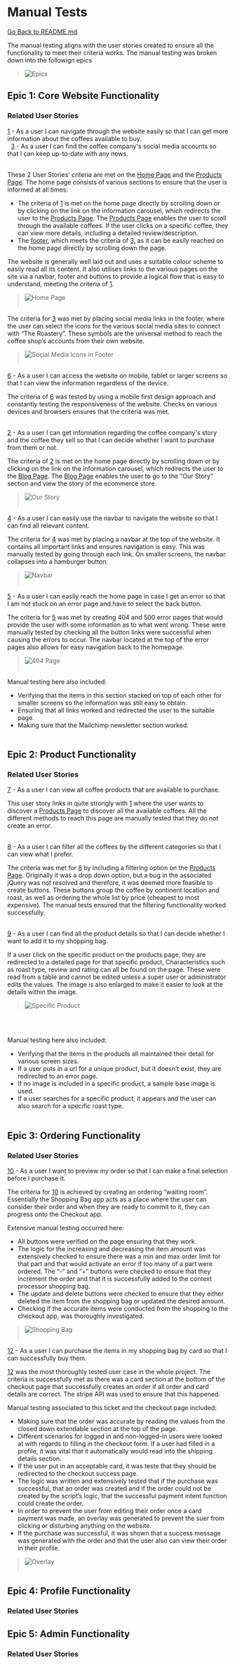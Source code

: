 # Manual Tests

[Go Back to README.md](https://github.com/Grawnya/the-roastery-ecommerce-store)

The manual testing aligns with the user stories created to ensure all the functionality to meet their criteria works. The manual testing was broken down into the followign epics

> ![Epics](documentation/epics.png)

## Epic 1: Core Website Functionality
### Related User Stories
[1](https://github.com/Grawnya/the-roastery-ecommerce-store/issues/1) - As a user I can navigate through the website easily so that I can get more information about the coffees available to buy.
\
&nbsp;
[3](https://github.com/Grawnya/the-roastery-ecommerce-store/issues/3) - As a user I can find the coffee company's social media accounts so that I can keep up-to-date with any news.
\
&nbsp;

These 2 User Stories’ criteria are met on the [Home Page](#landing-page "Home Page") and the [Products Page](#products-page "Products Page"). The home page consists of various sections to ensure that the user is informed at all times:

* The criteria of [1](https://github.com/Grawnya/the-roastery-ecommerce-store/issues/1) is met on the home page directly by scrolling down or by clicking on the link on the information carousel, which redirects the user to the [Products Page](#products-page "Products Page"). The [Products Page](#products-page "Products Page") enables the user to scroll through the available coffees. If the user clicks on a specific coffee, they can view more details, including a detailed review/description.
* The [footer](#footer "Footer"), which meets the criteria of [3]( https://github.com/Grawnya/the-roastery-ecommerce-store/issues/3), as it can be easily reached on the home page directly by scrolling down the page.

The website is generally well laid out and uses a suitable colour scheme to easily read all its content. It also utilises links to the various pages on the site via a navbar, footer and buttons to provide a logical flow that is easy to understand, meeting the criteria of [1](https://github.com/Grawnya/the-roastery-ecommerce-store/issues/1).

> ![Home Page](documentation/home.png)
\
&nbsp;

The criteria for [3](https://github.com/Grawnya/the-roastery-ecommerce-store/issues/3) was met by placing social media links in the footer, where the user can select the icons for the various social media sites to connect with “The Roastery”. These symbols are the universal method to reach the coffee shop’s accounts from their own website. 

> ![Social Media Icons in Footer](documentation/footer.png)
\
&nbsp;

[6](https://github.com/Grawnya/the-roastery-ecommerce-store/issues/6) - As a user I can access the website on mobile, tablet or larger screens so that I can view the information regardless of the device.

The criteria of [6](https://github.com/Grawnya/the-roastery-ecommerce-store/issues/6) was tested by using a mobile first design approach and constantly testing the responsiveness of the website. Checks on various devices and browsers ensures that the criteria was met.
\
&nbsp;

[2](https://github.com/Grawnya/the-roastery-ecommerce-store/issues/2) - As a user I can get information regarding the coffee company's story and the coffee they sell so that I can decide whether I want to purchase from them or not.

The criteria of [2](https://github.com/Grawnya/the-roastery-ecommerce-store/issues/2) is met on the home page directly by scrolling down or by clicking on the link on the information carousel, which redirects the user to the [Blog Page](#blog-page "Blog Page"). The [Blog Page](#blog-page "Blog Page") enables the user to go to the “Our Story” section and view the story of the ecommerce store.

> ![Our Story](documentation/blog-desktop.png)
\
&nbsp;


[4](https://github.com/Grawnya/the-roastery-ecommerce-store/issues/4) - As a user I can easily use the navbar to navigate the website so that I can find all relevant content.

The criteria for [4](https://github.com/Grawnya/the-roastery-ecommerce-store/issues/4) was met by placing a navbar at the top of the website. It contains all important links and ensures navigation is easy. This was manually tested by going through each link. On smaller screens, the navbar collapses into a hamburger button.

> ![Navbar](documentation/navbar.png)
\
&nbsp;

[5](https://github.com/Grawnya/the-roastery-ecommerce-store/issues/5) - As a user I can easily reach the home page in case I get an error so that I am not stuck on an error page and have to select the back button.

The criteria for [5](https://github.com/Grawnya/the-roastery-ecommerce-store/issues/5) was met by creating 404 and 500 error pages that would provide the user with some information as to what went wrong. These were manually tested by checking all the button links were successful when causing the errors to occur. The navbar located at the top of the error pages also allows for easy navigation back to the homepage.

> ![404 Page](documentation/error404.png)
\
&nbsp;

Manual testing here also included: 
* Verifying that the items in this section stacked on top of each other for smaller screens so the information was still easy to obtain. 
* Ensuring that all links worked and redirected the user to the suitable page.
* Making sure that the Mailchimp newsletter section worked.
\
&nbsp;

## Epic 2: Product Functionality
### Related User Stories
[7](https://github.com/Grawnya/the-roastery-ecommerce-store/issues/7) - As a user I can view all coffee products that are available to purchase.

This user story links in quite strongly with [1](https://github.com/Grawnya/the-roastery-ecommerce-store/issues/1) where the user wants to discover a [Products Page](#products-page "Products Page") to discover all the available coffees. All the different methods to reach this page are manually tested that they do not create an error.
\
&nbsp;

[8](https://github.com/Grawnya/the-roastery-ecommerce-store/issues/8) - As a user I can filter all the coffees by the different categories so that I can view what I prefer.

The criteria was met for [8](https://github.com/Grawnya/the-roastery-ecommerce-store/issues/8) by including a filtering option on the [Products Page](#products-page "Products Page"). Originally it was a drop down option, but a bug in the associated jQuery was not resolved and therefore, it was deemed more feasible to create buttons. These buttons group the coffee by continent location and roast, as well as ordering the whole list by price (cheapest to most expensive). The manual tests ensured that the filtering functionality worked successfully.
\
&nbsp;

[9](https://github.com/Grawnya/the-roastery-ecommerce-store/issues/9) - As a user I can find all the product details so that I can decide whether I want to add it to my shopping bag.

If a user click on the specific product on the products page, they are redirected to a detailed page for that specific product, Characteristics such as roast type, review and rating can all be found on the page. These were read from a table and cannot be edited unless a super user or administrator edits the values. The image is also enlarged to make it easier to look at the details within the image.

> ![Specific Product](documentation/specific-product.png)

\
&nbsp;

Manual testing here also included: 
* Verifying that the items in the products all maintained their detail for various screen sizes. 
* If a user puts in a url for a unique product, but it doesn’t exist, they are redirected to an error page.
* If no image is included in a specific product, a sample base image is used.
* If a user searches for a specific product, it appears and the user can also search for a specific roast type.
\
&nbsp;

## Epic 3: Ordering Functionality
### Related User Stories
[10](https://github.com/Grawnya/the-roastery-ecommerce-store/issues/10) - As a user I want to preview my order so that I can make a final selection before I purchase it.

The criteria for [10](https://github.com/Grawnya/the-roastery-ecommerce-store/issues/10) is achieved by creating an ordering “waiting room”. Essentially the Shopping Bag app acts as a place where the user can consider their order and when they are ready to commit to it, they can progress onto the Checkout app.

Extensive manual testing occurred here:
* All buttons were verified on the page ensuring that they work.
* The logic for the increasing and decreasing the item amount was extensively checked to ensure there was a min and max order limit for that part and that would activate an error if too many of a part were ordered. The “-“ and “+” buttons were checked to ensure that they increment the order and that it is successfully added to the context processor shopping bag.
* The update and delete buttons were checked to ensure that they either deleted the item from the shopping bag or updated the desired amount.
* Checking if the accurate items were conducted from the shopping to the checkout app, was thoroughly investigated.

> ![Shopping Bag](documentation/shopping-bag.png)
\
&nbsp;

[12](https://github.com/Grawnya/the-roastery-ecommerce-store/issues/12) - As a user I can purchase the items in my shopping bag by card so that I can successfully buy them.

[12](https://github.com/Grawnya/the-roastery-ecommerce-store/issues/12) was the most thoroughly tested user case in the whole project. The criteria is successfully met as there was a card section at the bottom of the checkout page that successfully creates an order if all order and card details are correct. The stripe API was used to ensure that this happened.

Manual testing associated to this ticket and the checkout page included:
* Making sure that the order was accurate by reading the values from the closed down extendable section at the top of the page.
* Different scenarios for logged in and non-logged-in users were looked at with regards to filling in the checkout form. If a user had filled in a profile, it was vital that it automatically would read into the shipping details section.
* If the user put in an acceptable card, it was teste that they should be redirected to the checkout success page.
* The logic was written and extensively tested that if the purchase was successful, that an order was created and if the order could not be created by the script’s logic, that the successful payment intent function could create the order.
* In order to prevent the user from editing their order once a card payment was made, an overlay was generated to prevent the suer from clicking or disturbing anything on the website.
* If the purchase was successful, it was shown that a success message was generated with the order and that the user also can view their order in their profile.

> ![Overlay](documentation/overlay.png)
\
&nbsp;

## Epic 4: Profile Functionality
### Related User Stories



## Epic 5: Admin Functionality
### Related User Stories